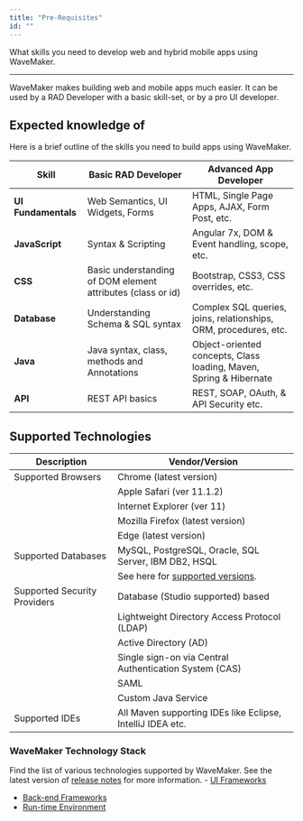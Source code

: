 ```yaml
---
title: "Pre-Requisites"
id: ""
---
```

What skills you need to develop web and hybrid mobile apps using WaveMaker. 

---
WaveMaker makes building web and mobile apps much easier. It can be used by a RAD Developer with a basic skill-set, or by a pro UI developer. 

## Expected knowledge of
Here is a brief outline of the skills you need to build apps using WaveMaker.

| **Skill** | **Basic RAD Developer** | **Advanced App Developer** |
| --- | --- | --- |
| **UI Fundamentals** | Web Semantics, UI Widgets, Forms | HTML, Single Page Apps, AJAX, Form Post, etc. |
| **JavaScript** | Syntax & Scripting | Angular 7x, DOM & Event handling, scope, etc. |
| **CSS** | Basic understanding of DOM element attributes (class or id) | Bootstrap, CSS3, CSS overrides, etc. |
| **Database** | Understanding Schema & SQL syntax | Complex SQL queries, joins, relationships, ORM, procedures, etc. |
| **Java** | Java syntax, class, methods and Annotations | Object-oriented concepts, Class loading, Maven, Spring & Hibernate |
| **API** | REST API basics | REST, SOAP, OAuth, & API Security etc. |

## Supported Technologies 

| Description | Vendor/Version |
| --- | --- |
| Supported Browsers | Chrome (latest version) |
|  | Apple Safari (ver 11.1.2) |
|  | Internet Explorer (ver 11) |
|  | Mozilla Firefox (latest version) |
|  | Edge (latest version) |
| Supported Databases | MySQL, PostgreSQL, Oracle, SQL Server, IBM DB2, HSQL |
|  | See here for [supported versions](/learn/app-development/services/database-services/database-services#supported-databases-and-versions). |
| Supported Security Providers | Database (Studio supported) based |
|  | Lightweight Directory Access Protocol (LDAP) |
|  | Active Directory (AD) |
|  | Single sign-on via Central Authentication System (CAS) |
|  | SAML |
|  | Custom Java Service |
| Supported IDEs | All Maven supporting IDEs like Eclipse, IntelliJ IDEA etc. |

### WaveMaker Technology Stack

Find the list of various technologies supported by WaveMaker. See the latest version of [release notes](/learn/wavemaker-release-notes) for more information. 
- [UI Frameworks](/learn/wavemaker-release-notes/v10-1-0#ui-frameworks)
- [Back-end Frameworks](/learn/wavemaker-release-notes/v10-1-0#back-end-frameworks)
- [Run-time Environment](/learn/wavemaker-release-notes/v10-1-0#run-time-environment)